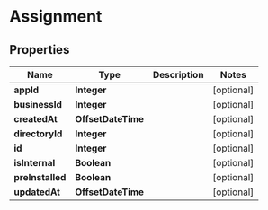 

# Assignment


## Properties

Name | Type | Description | Notes
------------ | ------------- | ------------- | -------------
**appId** | **Integer** |  |  [optional]
**businessId** | **Integer** |  |  [optional]
**createdAt** | **OffsetDateTime** |  |  [optional]
**directoryId** | **Integer** |  |  [optional]
**id** | **Integer** |  |  [optional]
**isInternal** | **Boolean** |  |  [optional]
**preInstalled** | **Boolean** |  |  [optional]
**updatedAt** | **OffsetDateTime** |  |  [optional]



